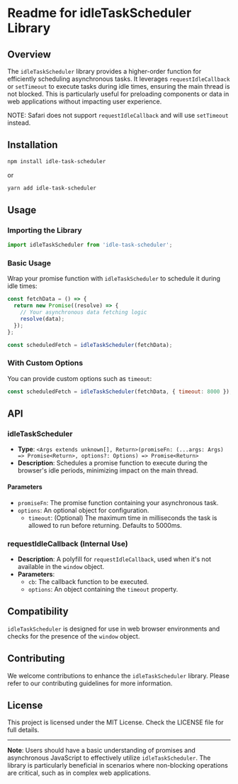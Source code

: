 # Readme for idleTaskScheduler Library

## Overview

The `idleTaskScheduler` library provides a higher-order function for efficiently scheduling asynchronous tasks. It leverages `requestIdleCallback` or `setTimeout` to execute tasks during idle times, ensuring the main thread is not blocked. This is particularly useful for preloading components or data in web applications without impacting user experience.

NOTE: Safari does not support `requestIdleCallback` and will use `setTimeout` instead.

## Installation

```bash
npm install idle-task-scheduler
```

or

```bash
yarn add idle-task-scheduler
```

## Usage

### Importing the Library

```javascript
import idleTaskScheduler from 'idle-task-scheduler';
```

### Basic Usage

Wrap your promise function with `idleTaskScheduler` to schedule it during idle times:

```javascript
const fetchData = () => {
  return new Promise((resolve) => {
    // Your asynchronous data fetching logic
    resolve(data);
  });
};

const scheduledFetch = idleTaskScheduler(fetchData);
```

### With Custom Options

You can provide custom options such as `timeout`:

```javascript
const scheduledFetch = idleTaskScheduler(fetchData, { timeout: 8000 });
```

## API

### idleTaskScheduler

- **Type**: `<Args extends unknown[], Return>(promiseFn: (...args: Args) => Promise<Return>, options?: Options) => Promise<Return>`
- **Description**: Schedules a promise function to execute during the browser's idle periods, minimizing impact on the main thread.

#### Parameters

- `promiseFn`: The promise function containing your asynchronous task.
- `options`: An optional object for configuration.
  - `timeout`: (Optional) The maximum time in milliseconds the task is allowed to run before returning. Defaults to 5000ms.

### requestIdleCallback (Internal Use)

- **Description**: A polyfill for `requestIdleCallback`, used when it's not available in the `window` object.
- **Parameters**:
  - `cb`: The callback function to be executed.
  - `options`: An object containing the `timeout` property.

## Compatibility

`idleTaskScheduler` is designed for use in web browser environments and checks for the presence of the `window` object.

## Contributing

We welcome contributions to enhance the `idleTaskScheduler` library. Please refer to our contributing guidelines for more information.

## License

This project is licensed under the MIT License. Check the LICENSE file for full details.

---

**Note**: Users should have a basic understanding of promises and asynchronous JavaScript to effectively utilize `idleTaskScheduler`. The library is particularly beneficial in scenarios where non-blocking operations are critical, such as in complex web applications.